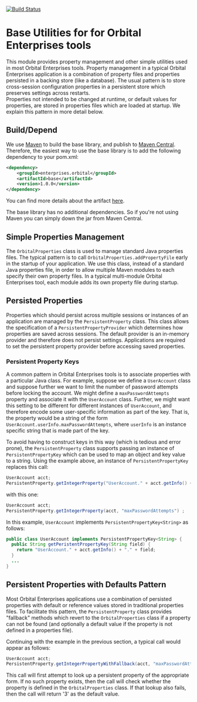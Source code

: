 [![Build Status](https://travis-ci.org/OrbitalEnterprises/base.svg?branch=master)](https://travis-ci.org/OrbitalEnterprises/base)

# Base Utilities for for Orbital Enterprises tools

This module provides property management and other simple
utilities used in most Orbital Enterprises tools.  Property management
in a typical Orbital Enterprises application is a combination of property files
and properties persisted in a backing store (like a database).
The usual pattern is to store cross-session configuration properties
in a persistent store which preserves settings across restarts.  
Properties not intended to be changed at runtime, or default values for properties, are stored
in properties files which are loaded at startup.  We explain this pattern in more detail below.

## Build/Depend

We use [Maven](http://maven.apache.org) to build the base library, and publish to [Maven Central](http://search.maven.org/).
Therefore, the easiest way to use the base library is to add the following dependency to your pom.xml:

```xml
<dependency>
    <groupId>enterprises.orbital</groupId>
    <artifactId>base</artifactId>
    <version>1.0.0</version>
</dependency>
```

You can find more details about the artifact [here](http://mvnrepository.com/artifact/enterprises.orbital/base).

The base library has no additional dependencies.  So if you're not using Maven you can simply down the jar from Maven Central.

## Simple Properties Management

The `OrbitalProperties` class is used to manage standard Java properties files.
The typical pattern is to call `OrbitalProperties.addPropertyFile` early in the startup
of your application.  We use this class, instead of a standard Java properties file,
in order to allow multiple Maven modules to each specify their own property files.
In a typical multi-module Orbital Enterprises tool, each module adds its own
property file during startup.

## Persisted Properties

Properties which should persist across multiple sessions or instances of an application
are managed by the `PersistentProperty` class.  This class allows the specification of a
`PersistentPropertyProvider` which determines how properties are saved across sessions.
The default provider is an in-memory provider and therefore does not persist settings.
Applications are required to set the persistent property provider before accessing
saved properties.

### Persistent Property Keys

A common pattern in Orbital Enterprises tools is to associate properties with a particular Java class.
For example, suppose we define a `UserAccount` class and suppose further we want to limit the number
of password attempts before locking the account.  We might define a `maxPasswordAttempts`
property and associate it with the `UserAccount` class.  Further, we might want this setting to be
different for different instances of `UserAccount`, and therefore encode some user-specific information
as part of the key.  That is, the property would be a string of the form
`UserAccount.userInfo.maxPasswordAttempts`, where `userInfo` is an instance specific string 
that is made part of the key.

To avoid having to construct keys in this way (which is tedious and error prone), the `PersistentProperty`
class supports passing an instance of `PersistentPropertyKey` which can be used to map an object
and key value to a string.  Using the example above, an instance of `PersistentPropertyKey` replaces
this call:

```java
UserAccount acct;
PersistentProperty.getIntegerProperty("UserAccount." + acct.getInfo() + ".maxPasswordAttempts");
``` 

with this one:

```java
UserAccount acct;
PersistentProperty.getIntegerProperty(acct, "maxPasswordAttempts") ;
```

In this example, `UserAccount` implements `PersistentPropertyKey<String>` as follows:

```java
public class UserAccount implements PersistentPropertyKey<String> {
  public String getPeristentPropertyKey(String field) {
    return "UserAccount." + acct.getInfo() + "." + field;
  }
  ...
}
```

## Persistent Properties with Defaults Pattern

Most Orbital Enterprises applications use a combination of persisted properties
with default or reference values stored in traditional properties files.  To
facilitate this pattern, the `PersistentProperty` class provides "fallback" methods
which revert to the `OrbitalProperties` class if a property can not be found (and 
optionally a default value if the property is not defined in a properties file).

Continuing with the example in the previous section, a typical call would appear
as follows:

```java
UserAccount acct;
PersistentProperty.getIntegerPropertyWithFallback(acct, "maxPasswordAttempts", 3);
```

This call will first attempt to look up a persistent property of the appropriate form.  If
no such property exists, then the call will check whether the property is defined
in the `OrbitalProperties` class.  If that lookup also fails, then the call will return
'3' as the default value.
